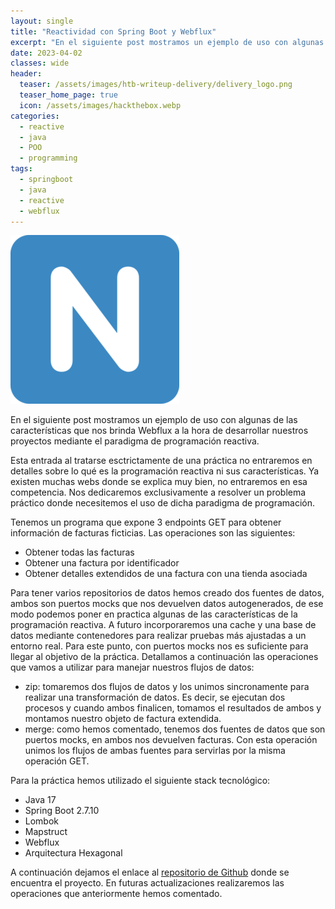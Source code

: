 ```yaml
---
layout: single
title: "Reactividad con Spring Boot y Webflux"
excerpt: "En el siguiente post mostramos un ejemplo de uso con algunas de las características que nos brinda Webflux a la hora de desarrollar nuestros proyectos mediante el paradigma de programación reactiva"
date: 2023-04-02
classes: wide
header:
  teaser: /assets/images/htb-writeup-delivery/delivery_logo.png
  teaser_home_page: true
  icon: /assets/images/hackthebox.webp
categories:
  - reactive
  - java
  - POO
  - programming
tags:  
  - springboot
  - java
  - reactive
  - webflux
---
```


![](/assets/images/htb-writeup-delivery/delivery_logo.png)

En el siguiente post mostramos un ejemplo de uso con algunas de las características que nos brinda Webflux a la hora de desarrollar nuestros proyectos mediante el paradigma de programación reactiva.

Esta entrada al tratarse esctrictamente de una práctica no entraremos en detalles sobre lo qué es la programación reactiva ni sus características. Ya existen muchas webs donde se explica muy bien, no entraremos en esa competencia. Nos dedicaremos exclusivamente a resolver un problema práctico donde necesitemos el uso de dicha paradigma de programación.

Tenemos un programa que expone 3 endpoints GET para obtener información de facturas ficticias. Las operaciones son las siguientes:

- Obtener todas las facturas
- Obtener una factura por identificador
- Obtener detalles extendidos de una factura con una tienda asociada

Para tener varios repositorios de datos hemos creado dos fuentes de datos, ambos son puertos mocks que nos devuelven datos autogenerados, de ese modo podemos poner en practica algunas de las características de la programación reactiva. A futuro incorporaremos una cache y una base de datos mediante contenedores para realizar pruebas más ajustadas a un entorno real. Para este punto, con puertos mocks nos es suficiente para llegar al objetivo de la práctica. Detallamos a continuación las operaciones que vamos a utilizar para manejar nuestros flujos de datos:

- zip: tomaremos dos flujos de datos y los unimos sincronamente para realizar una transformación de datos. Es decir, se ejecutan dos procesos y cuando ambos finalicen, tomamos el resultados de ambos y montamos nuestro objeto de factura extendida.
- merge: como hemos comentado, tenemos dos fuentes de datos que son puertos mocks, en ambos nos devuelven facturas. Con esta operación unimos los flujos de ambas fuentes para servirlas por la misma operación GET.

Para la práctica hemos utilizado el siguiente stack tecnológico:

- Java 17
- Spring Boot 2.7.10
- Lombok
- Mapstruct
- Webflux
- Arquitectura Hexagonal

A continuación dejamos el enlace al [repositorio de Github](https://github.com/jfjara/reactive-springboot) donde se encuentra el proyecto. En futuras actualizaciones realizaremos las operaciones que anteriormente hemos comentado.

